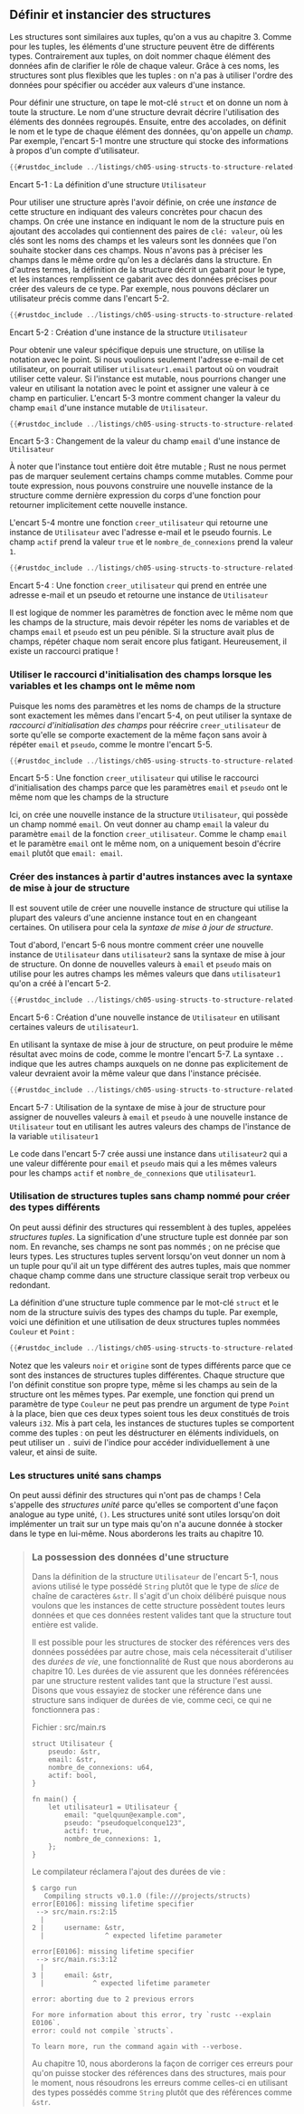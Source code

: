 <!--
## Defining and Instantiating Structs
-->

## Définir et instancier des structures

<!--
Structs are similar to tuples, which were discussed in Chapter 3. Like tuples,
the pieces of a struct can be different types. Unlike with tuples, you’ll name
each piece of data so it’s clear what the values mean. As a result of these
names, structs are more flexible than tuples: you don’t have to rely on the
order of the data to specify or access the values of an instance.
-->

Les structures sont similaires aux tuples, qu'on a vus au chapitre 3. Comme pour
les tuples, les éléments d'une structure peuvent être de différents types.
Contrairement aux tuples, on doit nommer chaque élément des données afin de
clarifier le rôle de chaque valeur. Grâce à ces noms, les structures sont plus
flexibles que les tuples : on n'a pas à utiliser l'ordre des données pour
spécifier ou accéder aux valeurs d'une instance.

<!--
To define a struct, we enter the keyword `struct` and name the entire struct. A
struct’s name should describe the significance of the pieces of data being
grouped together. Then, inside curly brackets, we define the names and types of
the pieces of data, which we call *fields*. For example, Listing 5-1 shows a
struct that stores information about a user account.
-->

Pour définir une structure, on tape le mot-clé `struct` et on donne un nom à
toute la structure. Le nom d'une structure devrait décrire l'utilisation des
éléments des données regroupés. Ensuite, entre des accolades, on définit le nom
et le type de chaque élément des données, qu'on appelle un *champ*. Par exemple,
l'encart 5-1 montre une structure qui stocke des informations à propos d'un
compte d'utilisateur.

<!--
```rust
{{#rustdoc_include ../listings/ch05-using-structs-to-structure-related-data/listing-05-01/src/main.rs:here}}
```
-->

```rust
{{#rustdoc_include ../listings/ch05-using-structs-to-structure-related-data/listing-05-01/src/main.rs:here}}
```

<!--
<span class="caption">Listing 5-1: A `User` struct definition</span>
-->

<span class="caption">Encart 5-1 : La définition d'une structure
`Utilisateur`</span>

<!--
To use a struct after we’ve defined it, we create an *instance* of that struct
by specifying concrete values for each of the fields. We create an instance by
stating the name of the struct and then add curly brackets containing `key:
value` pairs, where the keys are the names of the fields and the values are the
data we want to store in those fields. We don’t have to specify the fields in
the same order in which we declared them in the struct. In other words, the
struct definition is like a general template for the type, and instances fill
in that template with particular data to create values of the type. For
example, we can declare a particular user as shown in Listing 5-2.
-->

Pour utiliser une structure après l'avoir définie, on crée une *instance* de
cette structure en indiquant des valeurs concrètes pour chacun des champs.
On crée une instance en indiquant le nom de la structure puis en ajoutant des
accolades qui contiennent des paires de `clé: valeur`, où les clés sont les noms
des champs et les valeurs sont les données que l'on souhaite stocker dans ces
champs. Nous n'avons pas à préciser les champs dans le même ordre qu'on les a
déclarés dans la structure. En d'autres termes, la définition de la structure
décrit un gabarit pour le type, et les instances remplissent ce gabarit avec des
données précises pour créer des valeurs de ce type. Par exemple, nous pouvons
déclarer un utilisateur précis comme dans l'encart 5-2.

<!--
```rust
{{#rustdoc_include ../listings/ch05-using-structs-to-structure-related-data/listing-05-02/src/main.rs:here}}
```
-->

```rust
{{#rustdoc_include ../listings/ch05-using-structs-to-structure-related-data/listing-05-02/src/main.rs:here}}
```

<!--
<span class="caption">Listing 5-2: Creating an instance of the `User`
struct</span>
-->

<span class="caption">Encart 5-2 : Création d'une instance de la structure
`Utilisateur`</span>

<!--
To get a specific value from a struct, we can use dot notation. If we wanted
just this user’s email address, we could use `user1.email` wherever we wanted
to use this value. If the instance is mutable, we can change a value by using
the dot notation and assigning into a particular field. Listing 5-3 shows how
to change the value in the `email` field of a mutable `User` instance.
-->

Pour obtenir une valeur spécifique depuis une structure, on utilise la notation
avec le point. Si nous voulions seulement l'adresse e-mail de cet utilisateur,
on pourrait utiliser `utilisateur1.email` partout où on voudrait utiliser cette
valeur. Si l'instance est mutable, nous pourrions changer une valeur en
utilisant la notation avec le point et assigner une valeur à ce champ en
particulier. L'encart 5-3 montre comment changer la valeur du champ `email`
d'une instance mutable de `Utilisateur`.

<!--
```rust
{{#rustdoc_include ../listings/ch05-using-structs-to-structure-related-data/listing-05-03/src/main.rs:here}}
```
-->

```rust
{{#rustdoc_include ../listings/ch05-using-structs-to-structure-related-data/listing-05-03/src/main.rs:here}}
```

<!--
<span class="caption">Listing 5-3: Changing the value in the `email` field of a
`User` instance</span>
-->

<span class="caption">Encart 5-3 : Changement de la valeur du champ `email`
d'une instance de `Utilisateur`</span>

<!--
Note that the entire instance must be mutable; Rust doesn’t allow us to mark
only certain fields as mutable. As with any expression, we can construct a new
instance of the struct as the last expression in the function body to
implicitly return that new instance.
-->

À noter que l'instance tout entière doit être mutable ; Rust ne nous permet pas
de marquer seulement certains champs comme mutables. Comme pour toute
expression, nous pouvons construire une nouvelle instance de la structure comme
dernière expression du corps d'une fonction pour retourner implicitement cette
nouvelle instance.

<!--
Listing 5-4 shows a `build_user` function that returns a `User` instance with
the given email and username. The `active` field gets the value of `true`, and
the `sign_in_count` gets a value of `1`.
-->

L'encart 5-4 montre une fonction `creer_utilisateur` qui retourne une instance
de `Utilisateur` avec l'adresse e-mail et le pseudo fournis. Le champ `actif`
prend la valeur `true` et le `nombre_de_connexions` prend la valeur `1`.

<!--
```rust
{{#rustdoc_include ../listings/ch05-using-structs-to-structure-related-data/listing-05-04/src/main.rs:here}}
```
-->

```rust
{{#rustdoc_include ../listings/ch05-using-structs-to-structure-related-data/listing-05-04/src/main.rs:here}}
```

<!--
<span class="caption">Listing 5-4: A `build_user` function that takes an email
and username and returns a `User` instance</span>
-->

<span class="caption">Encart 5-4 : Une fonction `creer_utilisateur` qui prend
en entrée une adresse e-mail et un pseudo et retourne une instance de
`Utilisateur`</span>

<!--
It makes sense to name the function parameters with the same name as the struct
fields, but having to repeat the `email` and `username` field names and
variables is a bit tedious. If the struct had more fields, repeating each name
would get even more annoying. Luckily, there’s a convenient shorthand!
-->

Il est logique de nommer les paramètres de fonction avec le même nom que les
champs de la structure, mais devoir répéter les noms de variables et de champs
`email` et `pseudo` est un peu pénible. Si la structure avait plus de champs,
répéter chaque nom serait encore plus fatigant. Heureusement, il existe un
raccourci pratique !

<!--
### Using the Field Init Shorthand when Variables and Fields Have the Same Name
-->

### Utiliser le raccourci d'initialisation des champs lorsque les variables et les champs ont le même nom

<!--
Because the parameter names and the struct field names are exactly the same in
Listing 5-4, we can use the *field init shorthand* syntax to rewrite
`build_user` so that it behaves exactly the same but doesn’t have the
repetition of `email` and `username`, as shown in Listing 5-5.
-->

Puisque les noms des paramètres et les noms de champs de la structure sont
exactement les mêmes dans l'encart 5-4, on peut utiliser la syntaxe de
*raccourci d'initialisation des champs* pour réécrire `creer_utilisateur` de
sorte qu'elle se comporte exactement de la même façon sans avoir à répéter
`email` et `pseudo`, comme le montre l'encart 5-5.

<!--
```rust
{{#rustdoc_include ../listings/ch05-using-structs-to-structure-related-data/listing-05-05/src/main.rs:here}}
```
-->

```rust
{{#rustdoc_include ../listings/ch05-using-structs-to-structure-related-data/listing-05-05/src/main.rs:here}}
```

<!--
<span class="caption">Listing 5-5: A `build_user` function that uses field init
shorthand because the `email` and `username` parameters have the same name as
struct fields</span>
-->

<span class="caption">Encart 5-5 : Une fonction `creer_utilisateur` qui utilise
le raccourci d'initialisation des champs parce que les paramètres `email` et
`pseudo` ont le même nom que les champs de la structure</span>

<!--
Here, we’re creating a new instance of the `User` struct, which has a field
named `email`. We want to set the `email` field’s value to the value in the
`email` parameter of the `build_user` function. Because the `email` field and
the `email` parameter have the same name, we only need to write `email` rather
than `email: email`.
-->

Ici, on crée une nouvelle instance de la structure `Utilisateur`, qui possède
un champ nommé `email`. On veut donner au champ `email` la valeur du paramètre
`email` de la fonction `creer_utilisateur`. Comme le champ `email` et le
paramètre `email` ont le même nom, on a uniquement besoin d'écrire `email`
plutôt que `email: email`.

<!--
### Creating Instances From Other Instances With Struct Update Syntax
-->

### Créer des instances à partir d'autres instances avec la syntaxe de mise à jour de structure

<!--
It’s often useful to create a new instance of a struct that uses most of an old
instance’s values but changes some. You’ll do this using *struct update syntax*.
-->

Il est souvent utile de créer une nouvelle instance de structure qui utilise la
plupart des valeurs d'une ancienne instance tout en en changeant certaines. On
utilisera pour cela la *syntaxe de mise à jour de structure*.

<!--
First, Listing 5-6 shows how we create a new `User` instance in `user2` without
the update syntax. We set new values for `email` and `username` but otherwise
use the same values from `user1` that we created in Listing 5-2.
-->

Tout d'abord, l'encart 5-6 nous montre comment créer une nouvelle instance de
`Utilisateur` dans `utilisateur2` sans la syntaxe de mise à jour de structure.
On donne de nouvelles valeurs à `email` et `pseudo` mais on utilise pour les
autres champs les mêmes valeurs que dans `utilisateur1` qu'on a créé à
l'encart 5-2.

<!--
```rust
{{#rustdoc_include ../listings/ch05-using-structs-to-structure-related-data/listing-05-06/src/main.rs:here}}
```
-->

```rust
{{#rustdoc_include ../listings/ch05-using-structs-to-structure-related-data/listing-05-06/src/main.rs:here}}
```

<!--
<span class="caption">Listing 5-6: Creating a new `User` instance using some of
the values from `user1`</span>
-->

<span class="caption">Encart 5-6 : Création d'une nouvelle instance de
`Utilisateur` en utilisant certaines valeurs de `utilisateur1`.</span>

<!--
Using struct update syntax, we can achieve the same effect with less code, as
shown in Listing 5-7. The syntax `..` specifies that the remaining fields not
explicitly set should have the same value as the fields in the given instance.
-->

En utilisant la syntaxe de mise à jour de structure, on peut produire le même
résultat avec moins de code, comme le montre l'encart 5-7. La syntaxe `..`
indique que les autres champs auxquels on ne donne pas explicitement de valeur
devraient avoir la même valeur que dans l'instance précisée.

<!--
```rust
{{#rustdoc_include ../listings/ch05-using-structs-to-structure-related-data/listing-05-07/src/main.rs:here}}
```
-->

```rust
{{#rustdoc_include ../listings/ch05-using-structs-to-structure-related-data/listing-05-07/src/main.rs:here}}
```

<!--
<span class="caption">Listing 5-7: Using struct update syntax to set new
`email` and `username` values for a `User` instance but use the rest of the
values from the fields of the instance in the `user1` variable</span>
-->

<span class="caption">Encart 5-7 : Utilisation de la syntaxe de mise à jour de
structure pour assigner de nouvelles valeurs à `email` et `pseudo` à une
nouvelle instance de `Utilisateur` tout en utilisant les autres valeurs des
champs de l'instance de la variable `utilisateur1`</span>

<!--
The code in Listing 5-7 also creates an instance in `user2` that has a
different value for `email` and `username` but has the same values for the
`active` and `sign_in_count` fields from `user1`.
-->

Le code dans l'encart 5-7 crée aussi une instance dans `utilisateur2` qui a une
valeur différente pour `email` et `pseudo` mais qui a les mêmes valeurs pour les
champs `actif` et `nombre_de_connexions` que `utilisateur1`.

<!--
### Using Tuple Structs without Named Fields to Create Different Types
-->

### Utilisation de structures tuples sans champ nommé pour créer des types différents

<!--
You can also define structs that look similar to tuples, called *tuple
structs*. Tuple structs have the added meaning the struct name provides but
don’t have names associated with their fields; rather, they just have the types
of the fields. Tuple structs are useful when you want to give the whole tuple a
name and make the tuple be a different type from other tuples, and naming each
field as in a regular struct would be verbose or redundant.
-->

On peut aussi définir des structures qui ressemblent à des tuples, appelées
*structures tuples*. La signification d'une structure tuple est donnée par son
nom. En revanche, ses champs ne sont pas nommés ; on ne précise que leurs types.
Les structures tuples servent lorsqu'on veut donner un nom à un tuple pour qu'il
ait un type différent des autres tuples, mais que nommer chaque champ comme dans
une structure classique serait trop verbeux ou redondant.

<!--
To define a tuple struct, start with the `struct` keyword and the struct name
followed by the types in the tuple. For example, here are definitions and
usages of two tuple structs named `Color` and `Point`:
-->

La définition d'une structure tuple commence par le mot-clé `struct` et le nom
de la structure suivis des types des champs du tuple. Par exemple, voici une
définition et une utilisation de deux structures tuples nommées `Couleur` et
`Point` :

<!--
```rust
{{#rustdoc_include ../listings/ch05-using-structs-to-structure-related-data/no-listing-01-tuple-structs/src/main.rs:here}}
```
-->

```rust
{{#rustdoc_include ../listings/ch05-using-structs-to-structure-related-data/no-listing-01-tuple-structs/src/main.rs:here}}
```

<!--
Note that the `black` and `origin` values are different types, because they’re
instances of different tuple structs. Each struct you define is its own type,
even though the fields within the struct have the same types. For example, a
function that takes a parameter of type `Color` cannot take a `Point` as an
argument, even though both types are made up of three `i32` values. Otherwise,
tuple struct instances behave like tuples: you can destructure them into their
individual pieces, you can use a `.` followed by the index to access an
individual value, and so on.
-->

Notez que les valeurs `noir` et `origine` sont de types différents parce que ce
sont des instances de structures tuples différentes. Chaque structure que l'on
définit constitue son propre type, même si les champs au sein de la structure
ont les mêmes types. Par exemple, une fonction qui prend un paramètre de type
`Couleur` ne peut pas prendre un argument de type `Point` à la place, bien que
ces deux types soient tous les deux constitués de trois valeurs `i32`. Mis à
part cela, les instances de stuctures tuples se comportent comme des tuples : on
peut les déstructurer en éléments individuels, on peut utiliser un `.` suivi de
l'indice pour accéder individuellement à une valeur, et ainsi de suite.

<!--
### Unit-Like Structs Without Any Fields
-->

### Les structures unité sans champs

<!--
You can also define structs that don’t have any fields! These are called
*unit-like structs* because they behave similarly to `()`, the unit type.
Unit-like structs can be useful in situations in which you need to implement a
trait on some type but don’t have any data that you want to store in the type
itself. We’ll discuss traits in Chapter 10.
-->

On peut aussi définir des structures qui n'ont pas de champs ! Cela s'appelle
des *structures unité* parce qu'elles se comportent d'une façon analogue au type
unité, `()`. Les structures unité sont utiles lorsqu'on doit implémenter un
trait sur un type mais qu'on n'a aucune donnée à stocker dans le type en
lui-même. Nous aborderons les traits au chapitre 10.

<!--
> ### Ownership of Struct Data
>
> In the `User` struct definition in Listing 5-1, we used the owned `String`
> type rather than the `&str` string slice type. This is a deliberate choice
> because we want instances of this struct to own all of its data and for that
> data to be valid for as long as the entire struct is valid.
>
> It’s possible for structs to store references to data owned by something else,
> but to do so requires the use of *lifetimes*, a Rust feature that we’ll
> discuss in Chapter 10. Lifetimes ensure that the data referenced by a struct
> is valid for as long as the struct is. Let’s say you try to store a reference
> in a struct without specifying lifetimes, like this, which won’t work:
>
> <span class="filename">Filename: src/main.rs</span>
>
> <!-- CAN'T EXTRACT SEE https://github.com/rust-lang/mdBook/issues/1127 -- >
>
> ```rust,ignore,does_not_compile
> struct User {
>     username: &str,
>     email: &str,
>     sign_in_count: u64,
>     active: bool,
> }
>
> fn main() {
>     let user1 = User {
>         email: "someone@example.com",
>         username: "someusername123",
>         active: true,
>         sign_in_count: 1,
>     };
> }
> ```
>
> The compiler will complain that it needs lifetime specifiers:
>
> ```console
> $ cargo run
>    Compiling structs v0.1.0 (file:///projects/structs)
> error[E0106]: missing lifetime specifier
>  -- > src/main.rs:2:15
>   |
> 2 |     username: &str,
>   |               ^ expected lifetime parameter
>
> error[E0106]: missing lifetime specifier
>  -- > src/main.rs:3:12
>   |
> 3 |     email: &str,
>   |            ^ expected lifetime parameter
>
> error: aborting due to 2 previous errors
>
> For more information about this error, try `rustc --explain E0106`.
> error: could not compile `structs`.
>
> To learn more, run the command again with --verbose.
> ```
>
> In Chapter 10, we’ll discuss how to fix these errors so you can store
> references in structs, but for now, we’ll fix errors like these using owned
> types like `String` instead of references like `&str`.
-->

> ### La possession des données d'une structure
>
> Dans la définition de la structure `Utilisateur` de l'encart 5-1, nous avions
> utilisé le type possédé `String` plutôt que le type de *slice* de chaîne de
> caractères `&str`. Il s'agit d'un choix délibéré puisque nous voulons que les
> instances de cette structure possèdent toutes leurs données et que ces données
> restent valides tant que la structure tout entière est valide.
>
> Il est possible pour les structures de stocker des références vers des données
> possédées par autre chose, mais cela nécessiterait d'utiliser des
> *durées de vie*, une fonctionnalité de Rust que nous aborderons au
> chapitre 10. Les durées de vie assurent que les données référencées par une
> structure restent valides tant que la structure l'est aussi. Disons que vous
> essayiez de stocker une référence dans une structure sans indiquer de durées
> de vie, comme ceci, ce qui ne fonctionnera pas :
>
> <span class="filename">Fichier : src/main.rs</span>
>
> <!-- CAN'T EXTRACT SEE https://github.com/rust-lang/mdBook/issues/1127 -->
>
> ```rust,ignore,does_not_compile
> struct Utilisateur {
>     pseudo: &str,
>     email: &str,
>     nombre_de_connexions: u64,
>     actif: bool,
> }
>
> fn main() {
>     let utilisateur1 = Utilisateur {
>         email: "quelquun@example.com",
>         pseudo: "pseudoquelconque123",
>         actif: true,
>         nombre_de_connexions: 1,
>     };
> }
> ```
>
> Le compilateur réclamera l'ajout des durées de vie :
>
> ```console
> $ cargo run
>    Compiling structs v0.1.0 (file:///projects/structs)
> error[E0106]: missing lifetime specifier
>  --> src/main.rs:2:15
>   |
> 2 |     username: &str,
>   |               ^ expected lifetime parameter
>
> error[E0106]: missing lifetime specifier
>  --> src/main.rs:3:12
>   |
> 3 |     email: &str,
>   |            ^ expected lifetime parameter
>
> error: aborting due to 2 previous errors
>
> For more information about this error, try `rustc --explain E0106`.
> error: could not compile `structs`.
>
> To learn more, run the command again with --verbose.
> ```
>
> Au chapitre 10, nous aborderons la façon de corriger ces erreurs pour qu'on
> puisse stocker des références dans des structures, mais pour le moment, nous
> résoudrons les erreurs comme celles-ci en utilisant des types possédés comme
> `String` plutôt que des références comme `&str`.

<!--
<!-- manual-regeneration
for the error above
after running update-rustc.sh:
pbcopy < listings/ch05-using-structs-to-structure-related-data/no-listing-02-reference-in-struct/output.txt
paste above
add `> ` before every line -- >
-->
